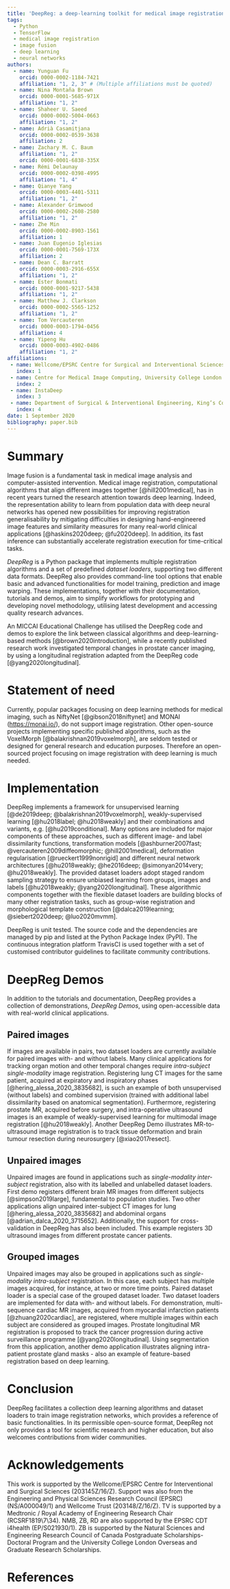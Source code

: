 ```yaml
---
title: 'DeepReg: a deep-learning toolkit for medical image registration'
tags:
  - Python
  - TensorFlow
  - medical image registration
  - image fusion
  - deep learning
  - neural networks
authors:
  - name: Yunguan Fu
    orcid: 0000-0002-1184-7421
    affiliation: "1, 2, 3" # (Multiple affiliations must be quoted)
  - name: Nina Montaña Brown
    orcid: 0000-0001-5685-971X
    affiliation: "1, 2"
  - name: Shaheer U. Saeed
    orcid: 0000-0002-5004-0663
    affiliation: "1, 2"
  - name: Adrià Casamitjana
    orcid: 0000-0002-0539-3638
    affiliation: 2
  - name: Zachary M. C. Baum
    affiliation: "1, 2"
    orcid: 0000-0001-6838-335X
  - name: Rémi Delaunay
    orcid: 0000-0002-0398-4995
    affiliation: "1, 4"
  - name: Qianye Yang
    orcid: 0000-0003-4401-5311
    affiliation: "1, 2"
  - name: Alexander Grimwood
    orcid: 0000-0002-2608-2580
    affiliation: "1, 2"
  - name: Zhe Min
    orcid: 0000-0002-8903-1561
    affiliation: 1
  - name: Juan Eugenio Iglesias
    orcid: 0000-0001-7569-173X
    affiliation: 2
  - name: Dean C. Barratt
    orcid: 0000-0003-2916-655X
    affiliation: "1, 2"
  - name: Ester Bonmati
    orcid: 0000-0001-9217-5438
    affiliation: "1, 2"
  - name: Matthew J. Clarkson
    orcid: 0000-0002-5565-1252
    affiliation: "1, 2"
  - name: Tom Vercauteren
    orcid: 0000-0003-1794-0456
    affiliation: 4
  - name: Yipeng Hu
    orcid: 0000-0003-4902-0486
    affiliation: "1, 2"
affiliations:
 - name: Wellcome/EPSRC Centre for Surgical and Interventional Sciences, University College London
   index: 1
 - name: Centre for Medical Image Computing, University College London
   index: 2
 - name: InstaDeep
   index: 3
 - name: Department of Surgical & Interventional Engineering, King’s College London
   index: 4
date: 1 September 2020
bibliography: paper.bib
---
```


# Summary
Image fusion is a fundamental task in medical image analysis and computer-assisted intervention. Medical image registration, computational algorithms that align different images together [@hill2001medical], has in recent years turned the research attention towards deep learning. Indeed, the representation ability to learn from population data with deep neural networks has opened new possibilities for improving registration generalisability by mitigating difficulties in designing hand-engineered image features and similarity measures for many real-world clinical applications [@haskins2020deep; @fu2020deep]. In addition, its fast inference can substantially accelerate registration execution for time-critical tasks.

*DeepReg* is a Python package that implements multiple registration algorithms and  a set of predefined _dataset loaders_, supporting two different data formats. DeepReg also provides command-line tool options that enable basic and advanced functionalities for model training, prediction and image warping. These implementations, together with their documentation, tutorials and demos, aim to simplify workflows for prototyping and developing novel methodology, utilising latest development and accessing quality research advances.

An MICCAI Educational Challenge has utilised the DeepReg code and demos to explore the link between classical algorithms and deep-learning-based methods [@brown2020introduction], while a recently published research work investigated temporal changes in prostate cancer imaging, by using a longitudinal registration adapted from the DeepReg code [@yang2020longitudinal].

# Statement of need
Currently, popular packages focusing on deep learning methods for medical imaging, such as NiftyNet [@gibson2018niftynet] and MONAI (https://monai.io/), do not support image registration. Other open-source projects implementing specific published algorithms, such as the VoxelMorph [@balakrishnan2019voxelmorph], are seldom tested or designed for general research and education purposes. Therefore an open-sourced project focusing on image registration with deep learning is much needed.

# Implementation
DeepReg implements a framework for unsupervised learning [@de2019deep; @balakrishnan2019voxelmorph], weakly-supervised learning [@hu2018label; @hu2018weakly] and their combinations and variants, e.g. [@hu2019conditional]. Many options are included for major components of these approaches, such as different image- and label dissimilarity functions, transformation models [@ashburner2007fast; @vercauteren2009diffeomorphic; @hill2001medical], deformation regularisation [@rueckert1999nonrigid] and different neural network architectures [@hu2018weakly; @he2016deep; @simonyan2014very; @hu2018weakly]. The provided dataset loaders adopt staged random sampling strategy to ensure unbiased learning from groups, images and labels [@hu2018weakly; @yang2020longitudinal]. These algorithmic components together with the flexible dataset loaders are building blocks of many other registration tasks, such as group-wise registration and morphological template construction [@dalca2019learning; @siebert2020deep; @luo2020mvmm].

DeepReg is unit tested. The source code and the dependencies are managed by pip and listed at the Python Package Index (PyPI). The continuous integration platform TravisCI is used together with a set of customised contributor guidelines to facilitate community contributions.

# DeepReg Demos
In addition to the tutorials and documentation, DeepReg provides a collection of demonstrations, _DeepReg Demos_, using open-accessible data with real-world clinical applications.

## Paired images
If images are available in pairs, two dataset loaders are currently available for paired images with- and without labels. Many clinical applications for tracking organ motion and other temporal changes require _intra-subject_ _single-modality_ image registration. Registering lung CT images for the same patient, acquired at expiratory and inspiratory phases [@hering_alessa_2020_3835682], is such an example of both unsupervised (without labels) and combined supervision (trained with additional label dissimilarity based on anatomical segmentation). Furthermore, registering prostate MR, acquired before surgery, and intra-operative ultrasound images is an example of weakly-supervised learning for multimodal image registration [@hu2018weakly]. Another DeepReg Demo illustrates MR-to-ultrasound image registration is to track tissue deformation and brain tumour resection during neurosurgery [@xiao2017resect].

## Unpaired images
Unpaired images are found in applications such as _single-modality_ _inter-subject_ registration, also with its labelled and unlabelled dataset loaders. First demo registers different brain MR images from different subjects [@simpson2019large], fundamental to population studies. Two other applications align unpaired inter-subject CT images for lung [@hering_alessa_2020_3835682] and abdominal organs [@adrian_dalca_2020_3715652]. Additionally, the support for cross-validation in DeepReg has also been included. This example registers 3D ultrasound images from different prostate cancer patients.

## Grouped images
Unpaired images may also be grouped in applications such as _single-modality_ _intra-subject_ registration. In this case, each subject has multiple images acquired, for instance, at two or more time points. Paired dataset loader is a special case of the grouped dataset loader. Two dataset loaders are implemented for data with- and without labels. For demonstration, multi-sequence cardiac MR images, acquired from myocardial infarction patients [@zhuang2020cardiac], are registered, where multiple images within each subject are considered as grouped images. Prostate longitudinal MR registration is proposed to track the cancer progression during active surveillance programme [@yang2020longitudinal]. Using segmentation from this application, another demo application illustrates aligning intra-patient prostate gland masks - also an example of feature-based registration based on deep learning.

# Conclusion
DeepReg facilitates a collection deep learning algorithms and dataset loaders to train image registration networks, which provides a reference of basic functionalities. In its permissible open-source format, DeepReg not only provides a tool for scientific research and higher education, but also welcomes contributions from wider communities.

# Acknowledgements

This work is supported by the Wellcome/EPSRC Centre for Interventional and Surgical Sciences (203145Z/16/Z). Support was also from the Engineering and Physical Sciences Research Council (EPSRC) (NS/A000049/1) and Wellcome Trust (203148/Z/16/Z). TV is supported by a Medtronic / Royal Academy of Engineering Research Chair (RCSRF1819\7\34). NMB, ZB, RD are also supported by the EPSRC CDT i4health (EP/S021930/1). ZB is supported by the Natural Sciences and Engineering Research Council of Canada Postgraduate Scholarships-Doctoral Program and the University College London Overseas and Graduate Research Scholarships.

# References
<!-- This will be filled in by references in paper.bib -->
